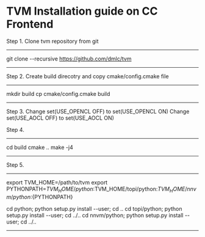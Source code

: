 # TVM Installation guide on CC Frontend

Step 1. Clone tvm repository from git

---

git clone --recursive https://github.com/dmlc/tvm

---

Step 2. Create build direcotry and copy cmake/config.cmake file

---

mkdir build
cp cmake/config.cmake build

---

Step 3. Change set(USE_OPENCL OFF) to set(USE_OPENCL ON)
Change set(USE_AOCL OFF) to set(USE_AOCL ON)

Step 4. 

---

cd build
cmake ..
make -j4

---

Step 5. 

---
export TVM_HOME=/path/to/tvm
export PYTHONPATH=$TVM_HOME/python:$TVM_HOME/topi/python:$TVM_HOME/nnvm/python:${PYTHONPATH}

cd python; python setup.py install --user; cd ..
cd topi/python; python setup.py install --user; cd ../..
cd nnvm/python; python setup.py install --user; cd ../..

---